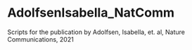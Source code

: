 # AdolfsenIsabella_NatComm
Scripts for the publication by Adolfsen, Isabella, et. al, Nature Communications, 2021
